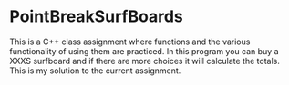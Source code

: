 # PointBreakSurfBoards
This is a C++ class assignment where functions and the various functionality of using them are practiced. In this program you can buy a XXXS surfboard and if there are more choices it will calculate the totals.
This is my solution to the current assignment.
